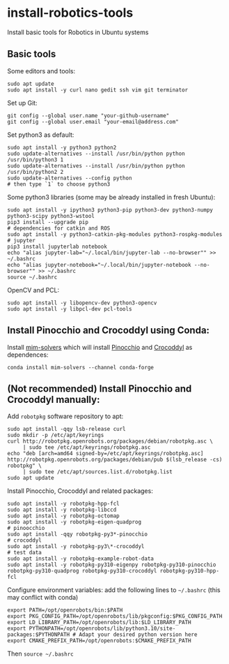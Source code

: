 # install-robotics-tools
Install basic tools for Robotics in Ubuntu systems

## Basic tools
Some editors and tools:
```
sudo apt update
sudo apt install -y curl nano gedit ssh vim git terminator
```

Set up Git:
```
git config --global user.name "your-github-username"
git config --global user.email "your-email@address.com"
```

Set python3 as default:
```
sudo apt install -y python3 python2
sudo update-alternatives --install /usr/bin/python python /usr/bin/python3 1
sudo update-alternatives --install /usr/bin/python python /usr/bin/python2 2 
sudo update-alternatives --config python
# then type `1` to choose python3
```

Some python3 libraries (some may be already installed in fresh Ubuntu):
```
sudo apt install -y ipython3 python3-pip python3-dev python3-numpy python3-scipy python3-wstool
pip3 install --upgrade pip
# dependencies for catkin and ROS
sudo apt install -y python3-catkin-pkg-modules python3-rospkg-modules
# jupyter
pip3 install jupyterlab notebook
echo "alias jupyter-lab="~/.local/bin/jupyter-lab --no-browser"" >> ~/.bashrc
echo "alias jupyter-notebook="~/.local/bin/jupyter-notebook --no-browser"" >> ~/.bashrc
source ~/.bashrc
```

OpenCV and PCL:
```
sudo apt install -y libopencv-dev python3-opencv
sudo apt install -y libpcl-dev pcl-tools
```


## Install Pinocchio and Crocoddyl using Conda:
Install [mim-solvers](https://github.com/machines-in-motion/mim_solvers) 
which will install [Pinocchio](https://stack-of-tasks.github.io/pinocchio/download.html) 
and [Crocoddyl](https://github.com/loco-3d/crocoddyl) as dependences:
```
conda install mim-solvers --channel conda-forge
```


## (Not recommended) Install Pinocchio and Crocoddyl manually:
Add `robotpkg` software repository to apt:
```
sudo apt install -qqy lsb-release curl
sudo mkdir -p /etc/apt/keyrings
curl http://robotpkg.openrobots.org/packages/debian/robotpkg.asc \
     | sudo tee /etc/apt/keyrings/robotpkg.asc
echo "deb [arch=amd64 signed-by=/etc/apt/keyrings/robotpkg.asc] http://robotpkg.openrobots.org/packages/debian/pub $(lsb_release -cs) robotpkg" \
     | sudo tee /etc/apt/sources.list.d/robotpkg.list
sudo apt update
```

Install Pinocchio, Crocoddyl and related packages:
```
sudo apt install -y robotpkg-hpp-fcl
sudo apt install -y robotpkg-libccd
sudo apt install -y robotpkg-octomap
sudo apt install -y robotpkg-eigen-quadprog
# pinoocchio
sudo apt install -qqy robotpkg-py3*-pinocchio
# crocoddyl
sudo apt install -y robotpkg-py3\*-crocoddyl
# test data
sudo apt install -y robotpkg-example-robot-data
sudo apt install -y robotpkg-py310-eigenpy robotpkg-py310-pinocchio robotpkg-py310-quadprog robotpkg-py310-crocoddyl robotpkg-py310-hpp-fcl
```

Configure environment variables: add the following lines to `~/.bashrc` (this may conflict with conda)
```
export PATH=/opt/openrobots/bin:$PATH
export PKG_CONFIG_PATH=/opt/openrobots/lib/pkgconfig:$PKG_CONFIG_PATH
export LD_LIBRARY_PATH=/opt/openrobots/lib:$LD_LIBRARY_PATH
export PYTHONPATH=/opt/openrobots/lib/python3.10/site-packages:$PYTHONPATH # Adapt your desired python version here
export CMAKE_PREFIX_PATH=/opt/openrobots:$CMAKE_PREFIX_PATH
```
Then `source ~/.bashrc`
